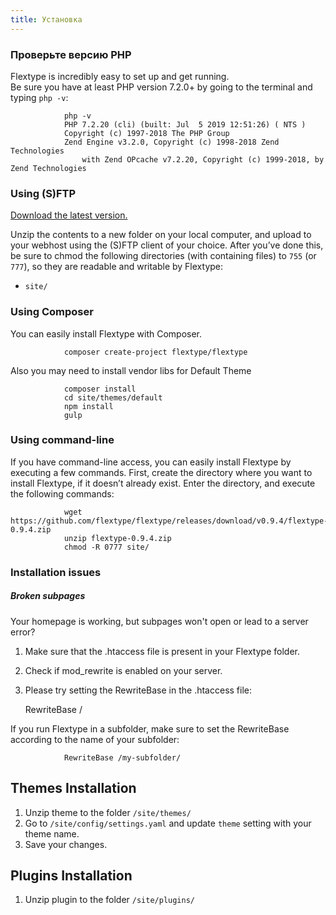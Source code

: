 ```yaml
---
title: Установка
---
```


### Проверьте версию PHP

Flextype is incredibly easy to set up and get running.  
Be sure you have at least PHP version 7.2.0+ by going to the terminal and typing `php -v`:

                php -v
                PHP 7.2.20 (cli) (built: Jul  5 2019 12:51:26) ( NTS )
                Copyright (c) 1997-2018 The PHP Group
                Zend Engine v3.2.0, Copyright (c) 1998-2018 Zend Technologies
                    with Zend OPcache v7.2.20, Copyright (c) 1999-2018, by Zend Technologies
    

### Using (S)FTP

[Download the latest version.](http://flextype.org/en/download)

Unzip the contents to a new folder on your local computer, and upload to your webhost using the (S)FTP client of your choice. After you’ve done this, be sure to chmod the following directories (with containing files) to `755` (or `777`), so they are readable and writable by Flextype:

* `site/`

### Using Composer

You can easily install Flextype with Composer.

                composer create-project flextype/flextype
    

Also you may need to install vendor libs for Default Theme

                composer install
                cd site/themes/default
                npm install
                gulp
    

### Using command-line

If you have command-line access, you can easily install Flextype by executing a few commands. First, create the directory where you want to install Flextype, if it doesn’t already exist. Enter the directory, and execute the following commands:

                wget https://github.com/flextype/flextype/releases/download/v0.9.4/flextype-0.9.4.zip
                unzip flextype-0.9.4.zip
                chmod -R 0777 site/
    

### Installation issues

##### Broken subpages

Your homepage is working, but subpages won't open or lead to a server error?

1. Make sure that the .htaccess file is present in your Flextype folder.
2. Check if mod_rewrite is enabled on your server.
3. Please try setting the RewriteBase in the .htaccess file:
    
    RewriteBase /

If you run Flextype in a subfolder, make sure to set the RewriteBase according to the name of your subfolder:

                RewriteBase /my-subfolder/
    

## Themes Installation

1. Unzip theme to the folder `/site/themes/`
2. Go to `/site/config/settings.yaml` and update `theme` setting with your theme name.
3. Save your changes.

## Plugins Installation

1. Unzip plugin to the folder `/site/plugins/`